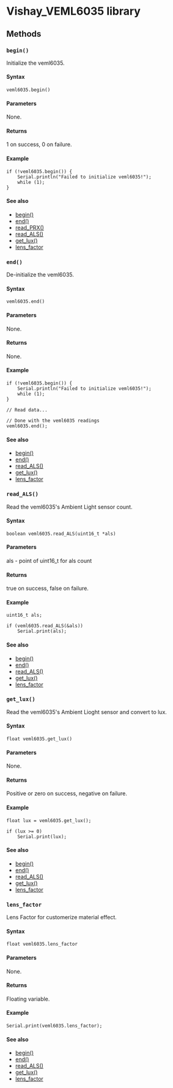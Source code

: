 # Vishay_VEML6035 library

## Methods

### `begin()`

Initialize the veml6035.

#### Syntax 

```
veml6035.begin()
```

#### Parameters

None.

#### Returns

1 on success, 0 on failure.

#### Example

```
if (!veml6035.begin()) {
    Serial.println("Failed to initialize veml6035!");
    while (1);
}
```

#### See also

* [begin()](#begin)
* [end()](#end)
* [read_PRX()](#read_PRX)
* [read_ALS()](#read_ALS)
* [get_lux()](#get_lux)
* [lens_factor](#lens_factor)

### `end()`

De-initialize the veml6035.

#### Syntax 

```
veml6035.end()
```

#### Parameters

None.

#### Returns

None.

#### Example

```
if (!veml6035.begin()) {
    Serial.println("Failed to initialize veml6035!");
    while (1);
}

// Read data...

// Done with the veml6035 readings
veml6035.end();
```

#### See also

* [begin()](#begin)
* [end()](#end)
* [read_ALS()](#read_ALS)
* [get_lux()](#get_lux)
* [lens_factor](#lens_factor)

### `read_ALS()`

Read the veml6035's Ambient Light sensor count. 

#### Syntax 

```
boolean veml6035.read_ALS(uint16_t *als)
```

#### Parameters

als - point of uint16_t for als count

#### Returns

true on success, false on failure.

#### Example

```
uint16_t als;

if (veml6035.read_ALS(&als))
    Serial.print(als);

```

#### See also

* [begin()](#begin)
* [end()](#end)
* [read_ALS()](#read_ALS)
* [get_lux()](#get_lux)
* [lens_factor](#lens_factor)

### `get_lux()`

Read the veml6035's Ambient Lioght sensor and convert to lux. 

#### Syntax 

```
float veml6035.get_lux()
```

#### Parameters

None.

#### Returns

Positive or zero on success, negative on failure.

#### Example

```
float lux = veml6035.get_lux();

if (lux >= 0)
    Serial.print(lux);

```

#### See also

* [begin()](#begin)
* [end()](#end)
* [read_ALS()](#read_ALS)
* [get_lux()](#get_lux)
* [lens_factor](#lens_factor)

### `lens_factor`

Lens Factor for customerize material effect. 

#### Syntax 

```
float veml6035.lens_factor
```

#### Parameters

None.

#### Returns

Floating variable.

#### Example

```
Serial.print(veml6035.lens_factor);

```

#### See also

* [begin()](#begin)
* [end()](#end)
* [read_ALS()](#read_ALS)
* [get_lux()](#get_lux)
* [lens_factor](#lens_factor)
